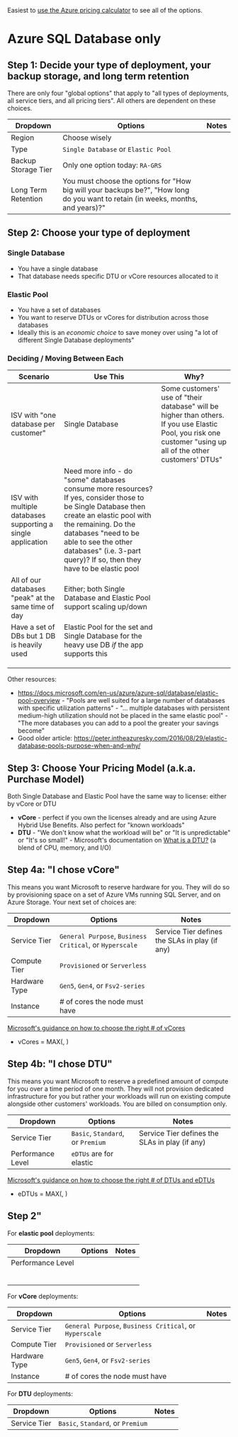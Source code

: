 Easiest to [use the Azure pricing calculator](https://azure.microsoft.com/en-us/pricing/calculator/) to see all of the options.

# Azure SQL Database only

## Step 1: Decide your type of deployment, your backup storage, and long term retention

There are only four "global options" that apply to "all types of deployments, all service tiers, and all pricing tiers". All others are dependent on these choices.

| Dropdown  	| Options  	| Notes  	|
|---	|---	|---	|
| Region  	| Choose wisely   	|   	|
| Type  	| `Single Database` or `Elastic Pool`   	|   	|
| Backup Storage Tier  	| Only one option today: `RA-GRS`  	|   	|
| Long Term Retention	| You must choose the options for "How big will your backups be?", "How long do you want to retain (in weeks, months, and years)?"	|   	|

## Step 2: Choose your type of deployment

### Single Database

- You have a single database
- That database needs specific DTU or vCore resources allocated to it

### Elastic Pool

- You have a set of databases
- You want to reserve DTUs or vCores for distribution across those databases
- Ideally this is an *economic choice* to save money over using "a lot of different Single Database deployments"

### Deciding / Moving Between Each

| Scenario  	| Use This  	| Why?  	|
|---	|---	|---	|
| ISV with "one database per customer"  	| Single Database  	| Some customers' use of "their database" will be higher than others. If you use Elastic Pool, you risk one customer "using up all of the other customers' DTUs"  	|
| ISV with multiple databases supporting a single application  	| Need more info - do "some" databases consume more resources? If yes, consider those to be Single Database then create an elastic pool with the remaining. Do the databases "need to be able to see the other databases" (i.e. 3-part query)? If so, then they have to be elastic pool  	|   	|
| All of our databases "peak" at the same time of day  	| Either; both Single Database and Elastic Pool support scaling up/down  	|   	|
| Have a set of DBs but 1 DB is heavily used  	| Elastic Pool for the set and Single Database for the heavy use DB *if* the app supports this  	|   	|
|   	|   	|   	|
|   	|   	|   	|
|   	|   	|   	|

Other resources:
- https://docs.microsoft.com/en-us/azure/azure-sql/database/elastic-pool-overview
      - "Pools are well suited for a large number of databases with specific utilization patterns"
      - "... multiple databases with persistent medium-high utilization should not be placed in the same elastic pool"
      - "The more databases you can add to a pool the greater your savings become"
- Good older article: https://peter.intheazuresky.com/2016/08/29/elastic-database-pools-purpose-when-and-why/ 

## Step 3: Choose Your Pricing Model (a.k.a. Purchase Model)

Both Single Database and Elastic Pool have the same way to license: either by vCore or DTU
- **vCore** - perfect if you own the licenses already and are using Azure Hybrid Use Benefits. Also perfect for "known workloads"
- **DTU** - "We don't know what the workload will be" or "It is unpredictable" or "It's so small!"
      - Microsoft's documentation on [What is a DTU?](https://docs.microsoft.com/en-us/azure/azure-sql/database/service-tiers-dtu) (a blend of CPU, memory, and I/O)

## Step 4a: "I chose vCore"

This means you want Microsoft to reserve hardware for you. They will do so by provisioning space on a set of Azure VMs running SQL Server, and on Azure Storage. Your next set of choices are:

| Dropdown  	| Options  	| Notes  	|
|---	|---	|---	|
| Service Tier  	|  `General Purpose`, `Business Critical`, or `Hyperscale`  	| Service Tier defines the SLAs in play (if any)  	|
| Compute Tier  	|  `Provisioned` or `Serverless`   	|   	|
| Hardware Type  	| `Gen5`, `Gen4`, or `Fsv2-series`  	|   	|
| Instance  	| # of cores the node must have 	|   	|

[Microsoft's guidance on how to choose the right # of vCores](https://docs.microsoft.com/en-us/azure/azure-sql/database/elastic-pool-overview#how-do-i-choose-the-correct-pool-size)
- vCores = MAX(<Total number of DBs X average vCore utilization per DB>, <Number of concurrently peaking DBs X Peak vCore utilization per DB>)

## Step 4b: "I chose DTU"

This means you want Microsoft to reserve a predefined amount of compute for you over a time period of one month. They will not provision dedicated infrastructure for you but rather your workloads will run on existing compute alongside other customers' workloads. You are billed on consumption only.


| Dropdown  	| Options  	| Notes  	|
|---	|---	|---	|
| Service Tier  	| `Basic`, `Standard`, or `Premium`   	| Service Tier defines the SLAs in play (if any)   	||
| Performance Level  	| `eDTUs` are for elastic  	|   	|

[Microsoft's guidance on how to choose the right # of DTUs and eDTUs](https://docs.microsoft.com/en-us/azure/azure-sql/database/elastic-pool-overview#how-do-i-choose-the-correct-pool-size)
- eDTUs = MAX(<Total number of DBs X average DTU utilization per DB>, <Number of concurrently peaking DBs X Peak DTU utilization per DB>)

## Step 2" 
For **elastic pool** deployments:

| Dropdown  	| Options  	| Notes  	|
|---	|---	|---	|
| Performance Level  	|   	|   	|
|   	|   	|   	|
|   	|   	|   	|
|   	|   	|   	|
|   	|   	|   	|
|   	|   	|   	|
|   	|   	|   	|

For **vCore** deployments:

| Dropdown  	| Options  	| Notes  	|
|---	|---	|---	|
| Service Tier  	|  `General Purpose`, `Business Critical`, or `Hyperscale`  	|   	|
| Compute Tier  	|  `Provisioned` or `Serverless`   	|   	|
| Hardware Type  	| `Gen5`, `Gen4`, or `Fsv2-series`  	|   	|
| Instance  	| # of cores the node must have 	|   	|

For **DTU** deployments:

| Dropdown  	| Options  	| Notes  	|
|---	|---	|---	|
| Service Tier  	| `Basic`, `Standard`, or `Premium`   	|   	|
